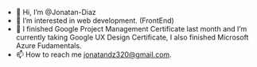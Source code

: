- 👋 Hi, I’m @Jonatan-Diaz
- 👀 I’m interested in web development. (FrontEnd)
- 🌱 I finished Google Project Management Certificate last month and I’m currently taking Google UX Design Certificate, I also finished Microsoft Azure Fudamentals.
- 📫 How to reach me jonatandz320@gmail.com. 

